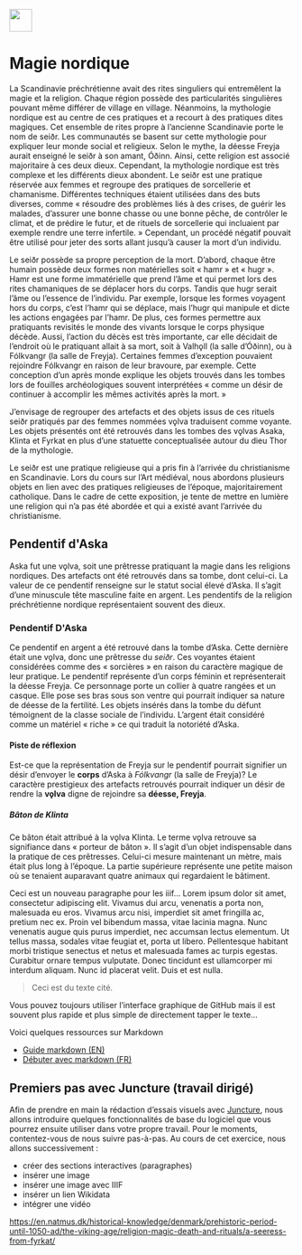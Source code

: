 <a href="https://juncture-digital.org"><img src="https://raw.githubusercontent.com/digitalArtHistory/recits-numeriques/main/images/btn_juncture.svg" style="height:40px"></a>

<param ve-config 
       title="depart" 
       banner="https://historiska.se/wp-content/uploads/2015/09/hedniska_gudar_3_artikel_IMG0024web_artikel.jpg" 
       layout="vertical">

# Magie nordique

La Scandinavie préchrétienne avait des rites singuliers qui entremêlent la magie et la religion. Chaque région possède des particularités singulières pouvant même différer de village en village. Néanmoins, la mythologie nordique est au centre de ces pratiques et a recourt à des pratiques dites magiques. Cet ensemble de rites propre à l’ancienne Scandinavie porte le nom de seiðr. Les communautés se basent sur cette mythologie pour expliquer leur monde social et religieux. Selon le mythe, la déesse Freyja aurait enseigné le seiðr à son amant, Óðinn. Ainsi, cette religion est associé majoritaire à ces deux dieux. Cependant, la mythologie nordique est très complexe et les différents dieux abondent. Le seiðr est une pratique réservée aux femmes et regroupe des pratiques de sorcellerie et chamanisme. Différentes techniques étaient utilisées dans des buts diverses, comme « résoudre des problèmes liés à des crises, de guérir les malades, d’assurer une bonne chasse ou une bonne pêche, de contrôler le climat, et de prédire le futur, et de rituels de sorcellerie qui incluaient par exemple rendre une terre infertile.  » Cependant, un procédé négatif pouvait être utilisé pour jeter des sorts allant jusqu’à causer la mort d’un individu. 

Le seiðr possède sa propre perception de la mort. D’abord, chaque être humain possède deux formes non matérielles soit « hamr » et « hugr ». Hamr est une forme immatérielle que prend l’âme et qui permet lors des rites chamaniques de se déplacer hors du corps. Tandis que hugr serait l’âme ou l’essence de l’individu. Par exemple, lorsque les formes voyagent hors du corps, c’est l’hamr qui se déplace, mais l’hugr qui manipule et dicte les actions engagées par l’hamr. De plus, ces formes permettre aux pratiquants revisités le monde des vivants lorsque le corps physique décède. Aussi, l’action du décès est très importante, car elle décidait de l’endroit où le pratiquant allait à sa mort, soit à Valhǫll (la salle d’Óðinn), ou à Fólkvangr (la salle de Freyja). Certaines femmes d’exception pouvaient rejoindre Fólkvangr en raison de leur bravoure, par exemple. Cette conception d’un après monde explique les objets trouvés dans les tombes lors de fouilles archéologiques souvent interprétées « comme un désir de continuer à accomplir les mêmes activités après la mort.  » 

J’envisage de regrouper des artefacts et des objets issus de ces rituels seiðr pratiqués par des femmes nommées vǫlva traduisent comme voyante. Les objets présentés ont été retrouvés dans les tombes des vǫlvas Asaka, Klinta et Fyrkat en plus d’une statuette conceptualisée autour du dieu Thor de la mythologie. 

Le seiðr est une pratique religieuse qui a pris fin à l’arrivée du christianisme en Scandinavie. Lors du cours sur l’Art médiéval, nous abordons plusieurs objets en lien avec des pratiques religieuses de l’époque, majoritairement catholique. Dans le cadre de cette exposition, je tente de mettre en lumière une religion qui n’a pas été abordée et qui a existé avant l’arrivée du christianisme. 


## Pendentif d'Aska

Aska fut une vǫlva, soit une prêtresse pratiquant la magie dans les religions nordiques. Des artefacts ont été retrouvés dans sa tombe, dont celui-ci. La valeur de ce pendentif renseigne sur le statut social élevé d’Aska. Il s’agit d’une minuscule tête masculine faite en argent. Les pendentifs de la religion préchrétienne nordique représentaient souvent des dieux. 
<param ve-graphic 
  url="https://github.com/digitalArtHistory/recits-numeriques/blob/main/24/Manniskor_med_kontakterweb_artikel.jpg?raw=true" 
  title="Pendentif d'Aska" />
  
### Pendentif D'Aska

Ce pendentif en argent a été retrouvé dans la tombe d’Aska. Cette dernière était une vǫlva, donc une prêtresse du *seiðr*. Ces voyantes étaient considérées comme des « sorcières » en raison du caractère magique de leur pratique. Le pendentif représente d’un corps féminin et représenterait la déesse Freyja. Ce personnage porte un collier à quatre rangées et un casque. Elle pose ses bras sous son ventre qui pourrait indiquer sa nature de déesse de la fertilité. Les objets insérés dans la tombe du défunt témoignent de la classe sociale de l’individu. L’argent était considéré comme un matériel « riche » ce qui traduit la notoriété d’Aska. 
<param ve-graphic 
  url="https://historiska.se/wp-content/uploads/2015/09/hedniska_gudar_3_artikel_IMG0024web_artikel.jpg"
       title="Pendentif d'Aska" />
       
#### Piste de réflexion    

Est-ce que la représentation de Freyja sur le pendentif pourrait signifier un désir d’envoyer le **corps** d’Aska à *Fólkvangr* (la salle de Freyja)? Le caractère prestigieux des artefacts retrouvés pourrait indiquer un désir de rendre la **vǫlva** digne de rejoindre sa **déesse, Freyja**. 
       
##### Bâton de Klinta  

Ce bâton était attribué à la vǫlva Klinta. Le terme vǫlva retrouve sa signifiance dans « porteur de bâton ». Il s’agit d’un objet indispensable dans la pratique de ces prêtresses. Celui-ci mesure maintenant un mètre, mais était plus long à l’époque. La partie supérieure représente une petite maison où se tenaient auparavant quatre animaux qui regardaient le bâtiment. 
<param ve-graphic 
  url="https://historiska.se/wp-content/uploads/2015/04/klintastaven_artikel_541355.jpg" 
  title="Baton Klinta" />

Ceci est un nouveau paragraphe pour les iiif...  Lorem ipsum dolor sit amet, consectetur adipiscing elit. Vivamus dui arcu, venenatis a porta non, malesuada eu eros. Vivamus arcu nisi, imperdiet sit amet fringilla ac, pretium nec ex. Proin vel bibendum massa, vitae lacinia magna. Nunc venenatis augue quis purus imperdiet, nec accumsan lectus elementum. Ut tellus massa, sodales vitae feugiat et, porta ut libero. Pellentesque habitant morbi tristique senectus et netus et malesuada fames ac turpis egestas. Curabitur ornare tempus vulputate. Donec tincidunt est ullamcorper mi interdum aliquam. Nunc id placerat velit. Duis et est nulla. 
<param ve-image 
  manifest="https://gallica.bnf.fr/iiif/ark:/12148/bpt6k6567444s/manifest.json" >



> Ceci est du texte cité.

Vous pouvez toujours utiliser l’interface graphique de GitHub mais il est souvent plus rapide et plus simple de directement tapper le texte...

Voici quelques ressources sur Markdown
- [Guide markdown (EN)](https://docs.github.com/en/get-started/writing-on-github/getting-started-with-writing-and-formatting-on-github/basic-writing-and-formatting-syntax)
- [Débuter avec markdown (FR)](https://programminghistorian.org/fr/lecons/debuter-avec-markdown)

## Premiers pas avec Juncture (travail dirigé)

Afin de prendre en main la rédaction d’essais visuels avec [Juncture](https://juncture-digital.org/), nous allons introduire quelques fonctionnalités de base du logiciel que vous pourrez ensuite utiliser dans votre propre travail. Pour le moments, contentez-vous de nous suivre pas-à-pas. Au cours de cet exercice, nous allons successivement :
- créer des sections interactives (paragraphes)
- insérer une image
- insérer une image avec IIIF
- insérer un lien Wikidata
- intégrer une vidéo

https://en.natmus.dk/historical-knowledge/denmark/prehistoric-period-until-1050-ad/the-viking-age/religion-magic-death-and-rituals/a-seeress-from-fyrkat/ 

